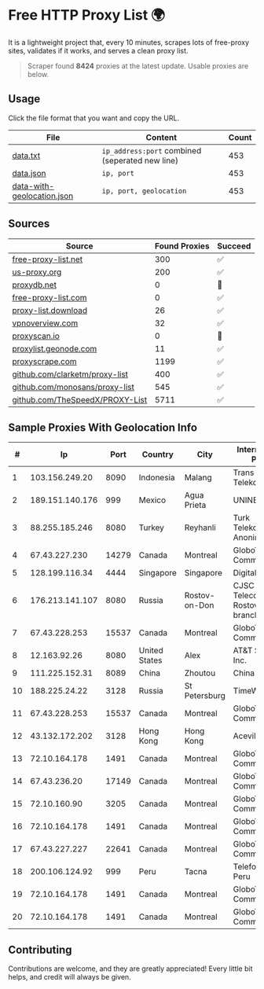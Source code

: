 
# Free HTTP Proxy List 🌍

It is a lightweight project that, every 10 minutes, scrapes lots of free-proxy sites, validates if it works, and serves a clean proxy list.


> Scraper found **8424** proxies at the latest update. Usable proxies are below.

## Usage

Click the file format that you want and copy the URL.


|File|Content|Count|
|----|-------|-----|
|[data.txt](https://raw.githubusercontent.com/themiralay/Proxy-List-World/master/data.txt)|`ip_address:port` combined (seperated new line)|453|
|[data.json](https://raw.githubusercontent.com/themiralay/Proxy-List-World/master/data.json)|`ip, port`|453|
|[data-with-geolocation.json](https://raw.githubusercontent.com/themiralay/Proxy-List-World/master/data-with-geolocation.json)|`ip, port, geolocation`|453|

## Sources

|Source|Found Proxies|Succeed|
|------|-------------|-------|
|[free-proxy-list.net](https://free-proxy-list.net)|300|✅|
|[us-proxy.org](https://www.us-proxy.org)|200|✅|
|[proxydb.net](http://proxydb.net)|0|🚫|
|[free-proxy-list.com](https://free-proxy-list.com/?page=&port=&type%5B%5D=http&type%5B%5D=https&up_time=0&search=Search)|0|✅|
|[proxy-list.download](https://www.proxy-list.download/HTTP)|26|✅|
|[vpnoverview.com](https://vpnoverview.com/privacy/anonymous-browsing/free-proxy-servers)|32|✅|
|[proxyscan.io](https://www.proxyscan.io)|0|🚫|
|[proxylist.geonode.com](https://proxylist.geonode.com/api/proxy-list?limit=300&page=1&sort_by=lastChecked&sort_type=desc&protocols=http,https)|11|✅|
|[proxyscrape.com](https://api.proxyscrape.com/v2/?request=displayproxies&protocol=http&timeout=10000&country=all&ssl=all&anonymity=all)|1199|✅|
|[github.com/clarketm/proxy-list](https://raw.githubusercontent.com/clarketm/proxy-list/master/proxy-list-raw.txt)|400|✅|
|[github.com/monosans/proxy-list](https://raw.githubusercontent.com/monosans/proxy-list/main/proxies/http.txt)|545|✅|
|[github.com/TheSpeedX/PROXY-List](https://raw.githubusercontent.com/TheSpeedX/PROXY-List/master/http.txt)|5711|✅|


## Sample Proxies With Geolocation Info

|#|Ip|Port|Country|City|Internet Service Provider|
|-|--|----|-------|----|-------------------------|
|1|103.156.249.20|8090|Indonesia|Malang|Trans Media Telekomunikasi|
|2|189.151.140.176|999|Mexico|Agua Prieta|UNINET|
|3|88.255.185.246|8080|Turkey|Reyhanli|Turk Telekomunikasyon Anonim Sirketi|
|4|67.43.227.230|14279|Canada|Montreal|GloboTech Communications|
|5|128.199.116.34|4444|Singapore|Singapore|DigitalOcean, LLC|
|6|176.213.141.107|8080|Russia|Rostov-on-Don|CJSC "ER-Telecom Holding" Rostov-na-Donu branch|
|7|67.43.228.253|15537|Canada|Montreal|GloboTech Communications|
|8|12.163.92.26|8080|United States|Alex|AT&T Services, Inc.|
|9|111.225.152.31|8089|China|Zhoutou|China Telecom|
|10|188.225.24.22|3128|Russia|St Petersburg|TimeWeb Co. LTD|
|11|67.43.228.253|15537|Canada|Montreal|GloboTech Communications|
|12|43.132.172.202|3128|Hong Kong|Hong Kong|Aceville Pte.ltd|
|13|72.10.164.178|1491|Canada|Montreal|GloboTech Communications|
|14|67.43.236.20|17149|Canada|Montreal|GloboTech Communications|
|15|72.10.160.90|3205|Canada|Montreal|GloboTech Communications|
|16|72.10.164.178|1491|Canada|Montreal|GloboTech Communications|
|17|67.43.227.227|22641|Canada|Montreal|GloboTech Communications|
|18|200.106.124.92|999|Peru|Tacna|Telefonica del Peru|
|19|72.10.164.178|1491|Canada|Montreal|GloboTech Communications|
|20|72.10.164.178|1491|Canada|Montreal|GloboTech Communications|



## Contributing

Contributions are welcome, and they are greatly appreciated! Every
little bit helps, and credit will always be given.

